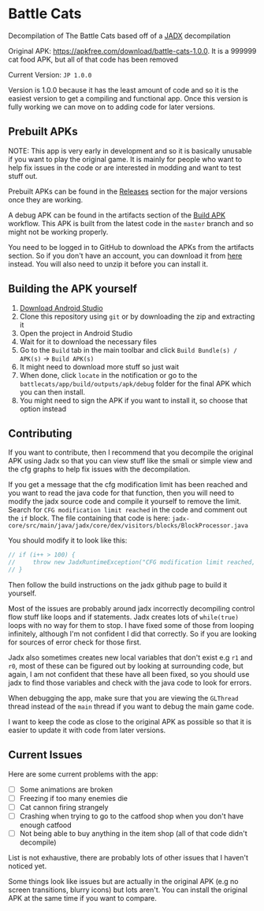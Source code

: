 # Battle Cats

Decompilation of The Battle Cats based off of a
[JADX](https://github.com/skylot/jadx) decompilation

Original APK: <https://apkfree.com/download/battle-cats-1.0.0>. It is a 999999
cat food APK, but all of that code has been removed

Current Version: `JP 1.0.0`

Version is 1.0.0 because it has the least amount of code and so it is the
easiest version to get a compiling and functional app. Once this version is
fully working we can move on to adding code for later versions.

## Prebuilt APKs

NOTE: This app is very early in development and so it is basically unusable if
you want to play the original game. It is mainly for people who want to help fix
issues in the code or are interested in modding and want to test stuff out.

Prebuilt APKs can be found in the
[Releases](https://github.com/fieryhenry/battlecats/releases) section for the
major versions once they are working.

A debug APK can be found in the artifacts section of the
[Build APK](https://github.com/fieryhenry/battlecats/actions/workflows/build-apk.yml)
workflow. This APK is built from the latest code in the `master` branch and so
might not be working properly.

You need to be logged in to GitHub to download the APKs from the artifacts
section. So if you don't have an account, you can download it from
[here](https://nightly.link/fieryhenry/battlecats/workflows/build-apk/master/app-debug.apk.zip)
instead. You will also need to unzip it before you can install it.

## Building the APK yourself

1. [Download Android Studio](https://developer.android.com/studio)
2. Clone this repository using `git` or by downloading the zip and extracting it
3. Open the project in Android Studio
4. Wait for it to download the necessary files
5. Go to the `Build` tab in the main toolbar and click `Build Bundle(s) /
   APK(s)` -> `Build APK(s)`
6. It might need to download more stuff so just wait
7. When done, click `locate` in the notification or go to the
`battlecats/app/build/outputs/apk/debug` folder for the final APK which you can
then install.
8. You might need to sign the APK if you want to install it, so choose that
   option instead

## Contributing

If you want to contribute, then I recommend that you decompile the original APK
using Jadx so that you can view stuff like the smali or simple view and the cfg
graphs to help fix issues with the decompilation.

If you get a message that the cfg modification limit has been reached and you
want to read the java code for that function, then you will need to modify the
jadx source code and compile it yourself to remove the limit. Search for `CFG
modification limit reached` in the code and comment out the `if` block. The file
containing that code is here:
`jadx-core/src/main/java/jadx/core/dex/visitors/blocks/BlockProcessor.java`

You should modify it to look like this:

```java
// if (i++ > 100) {
//     throw new JadxRuntimeException("CFG modification limit reached, blocks count: " + mth.getBasicBlocks().size());
// }
```

Then follow the build instructions on the jadx github page to build it yourself.

Most of the issues are probably around jadx incorrectly decompiling control flow
stuff like loops and if statements. Jadx creates lots of `while(true)` loops
with no way for them to stop. I have fixed some of those from looping
infinitely, although I'm not confident I did that correctly. So if you are
looking for sources of error check for those first.

Jadx also sometimes creates new local variables that don't exist e.g `r1` and
`r0`, most of these can be figured out by looking at surrounding code, but
again, I am not confident that these have all been fixed, so you should use jadx
to find those variables and check with the java code to look for errors.

When debugging the app, make sure that you are viewing the `GLThread` thread
instead of the `main` thread if you want to debug the main game code.

I want to keep the code as close to the original APK as possible so that it is
easier to update it with code from later versions.

## Current Issues

Here are some current problems with the app:

- [ ] Some animations are broken
- [ ] Freezing if too many enemies die
- [ ] Cat cannon firing strangely
- [ ] Crashing when trying to go to the catfood shop when you don't have enough
  catfood
- [ ] Not being able to buy anything in the item shop (all of that code didn't
  decompile)

List is not exhaustive, there are probably lots of other issues that I haven't
noticed yet.

Some things look like issues but are actually in the original APK (e.g no screen
transitions, blurry icons) but lots aren't. You can install the original APK at
the same time if you want to compare.
